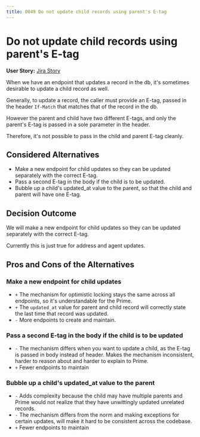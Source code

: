 ```yaml
---
title: 0049 Do not update child records using parent's E-tag
---
```

# Do not update child records using parent's E-tag

**User Story:** [Jira Story](https://dp3.atlassian.net/browse/MB-2566)

When we have an endpoint that updates a record in the db, it's sometimes desirable to update a child record as well.

Generally, to update a record, the caller must provide an E-tag, passed in the header `If-Match` that matches that of the record in the db.

However the parent and child have two different E-tags, and only the parent's E-tag is passed in a sole parameter in the header.

Therefore, it's not possible to pass in the child and parent E-tag cleanly.

## Considered Alternatives

* Make a new endpoint for child updates so they can be updated separately with the correct E-tag.
* Pass a second E-tag in the body if the child is to be updated.
* Bubble up a child's updated_at value to the parent, so that the child and parent will have one E-tag.

## Decision Outcome

We will make a new endpoint for child updates so they can be updated separately with the correct E-tag.

Currently this is just true for address and agent updates.

## Pros and Cons of the Alternatives

### Make a new endpoint for child updates

* `+` The mechanism for optimistic locking stays the same across all endpoints, so it's understandable for the Prime.
* `+` The `updated_at` value for parent and child record will correctly state the last time that record was updated.
* `-` More endpoints to create and maintain.

### Pass a second E-tag in the body if the child is to be updated

* `-` The mechanism differs when you want to update a child, as the E-tag is passed in body instead of header. Makes the mechanism inconsistent, harder to reason about and harder to explain to Prime.
* `+` Fewer endpoints to maintain

### Bubble up a child's updated_at value to the parent

* `-` Adds complexity because the child may have multiple parents and Prime would not realize that they have unwittingly updated unrelated records.
* `-` The mechanism differs from the norm and making exceptions for certain updates, will make it hard to be consistent across the codebase.
* `+` Fewer endpoints to maintain

